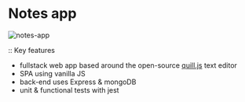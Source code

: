 # Notes app
![notes-app](https://user-images.githubusercontent.com/27879504/122638032-4fe42b00-d10f-11eb-93b2-27475606f841.gif)


:: Key features
- fullstack web app based around the open-source [quill.js](https://quilljs.com) text editor
- SPA using vanilla JS
- back-end uses Express & mongoDB
- unit & functional tests with jest
